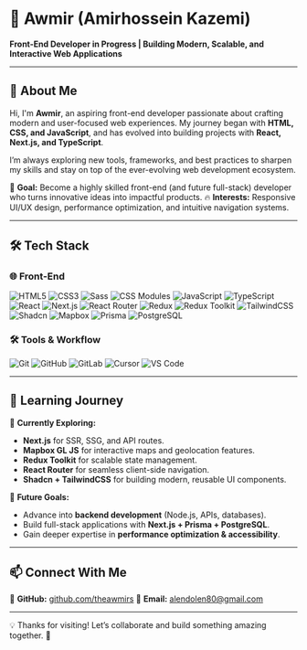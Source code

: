 # 🚀 Awmir (Amirhossein Kazemi)

**Front-End Developer in Progress | Building Modern, Scalable, and Interactive Web Applications**

---

## 👋 About Me

Hi, I'm **Awmir**, an aspiring front-end developer passionate about crafting modern and user-focused web experiences. My journey began with **HTML, CSS, and JavaScript**, and has evolved into building projects with **React, Next.js, and TypeScript**.

I’m always exploring new tools, frameworks, and best practices to sharpen my skills and stay on top of the ever-evolving web development ecosystem.

🎯 **Goal:** Become a highly skilled front-end (and future full-stack) developer who turns innovative ideas into impactful products.
🔥 **Interests:** Responsive UI/UX design, performance optimization, and intuitive navigation systems.

---

## 🛠️ Tech Stack

### 🌐 Front-End

![HTML5](https://img.shields.io/badge/HTML5-E34F26?logo=html5\&logoColor=white\&style=for-the-badge)
![CSS3](https://img.shields.io/badge/CSS3-1572B6?logo=css3\&logoColor=white\&style=for-the-badge)
![Sass](https://img.shields.io/badge/Sass-CC6699?logo=sass\&logoColor=white\&style=for-the-badge)
![CSS Modules](https://img.shields.io/badge/CSS%20Modules-000000?logo=css3\&logoColor=white\&style=for-the-badge)
![JavaScript](https://img.shields.io/badge/JavaScript-F7DF1E?logo=javascript\&logoColor=black\&style=for-the-badge)
![TypeScript](https://img.shields.io/badge/TypeScript-3178C6?logo=typescript\&logoColor=white\&style=for-the-badge)
![React](https://img.shields.io/badge/React-61DAFB?logo=react\&logoColor=white\&style=for-the-badge)
![Next.js](https://img.shields.io/badge/Next.js-000000?logo=nextdotjs\&logoColor=white\&style=for-the-badge)
![React Router](https://img.shields.io/badge/React_Router-CA4245?logo=reactrouter\&logoColor=white\&style=for-the-badge)
![Redux](https://img.shields.io/badge/Redux-764ABC?logo=redux\&logoColor=white\&style=for-the-badge)
![Redux Toolkit](https://img.shields.io/badge/Redux_Toolkit-593D88?logo=redux\&logoColor=white\&style=for-the-badge)
![TailwindCSS](https://img.shields.io/badge/TailwindCSS-06B6D4?logo=tailwindcss\&logoColor=white\&style=for-the-badge)
![Shadcn](https://img.shields.io/badge/Shadcn-000000?logo=shadcnui\&logoColor=white\&style=for-the-badge)
![Mapbox](https://img.shields.io/badge/Mapbox-000000?logo=mapbox\&logoColor=white\&style=for-the-badge)
![Prisma](https://img.shields.io/badge/Prisma-2D3748?logo=prisma\&logoColor=white\&style=for-the-badge)
![PostgreSQL](https://img.shields.io/badge/PostgreSQL-336791?logo=postgresql\&logoColor=white\&style=for-the-badge)

### 🛠️ Tools & Workflow

![Git](https://img.shields.io/badge/Git-F05032?logo=git\&logoColor=white\&style=for-the-badge)
![GitHub](https://img.shields.io/badge/GitHub-181717?logo=github\&logoColor=white\&style=for-the-badge)
![GitLab](https://img.shields.io/badge/GitLab-FC6D26?logo=gitlab\&logoColor=white\&style=for-the-badge)
![Cursor](https://img.shields.io/badge/Cursor-000000?logo=cursor\&logoColor=white\&style=for-the-badge)
![VS Code](https://img.shields.io/badge/VSCode-007ACC?logo=visual-studio-code\&logoColor=white\&style=for-the-badge)

---

## 🚀 Learning Journey

📌 **Currently Exploring:**

* **Next.js** for SSR, SSG, and API routes.
* **Mapbox GL JS** for interactive maps and geolocation features.
* **Redux Toolkit** for scalable state management.
* **React Router** for seamless client-side navigation.
* **Shadcn + TailwindCSS** for building modern, reusable UI components.

📌 **Future Goals:**

* Advance into **backend development** (Node.js, APIs, databases).
* Build full-stack applications with **Next.js + Prisma + PostgreSQL**.
* Gain deeper expertise in **performance optimization & accessibility**.

---

## 📫 Connect With Me

📌 **GitHub:** [github.com/theawmirs](https://github.com/theawmirs)
📌 **Email:** [alendolen80@gmail.com](mailto:alendolen80@gmail.com)

---

💡 Thanks for visiting! Let’s collaborate and build something amazing together. 🚀

